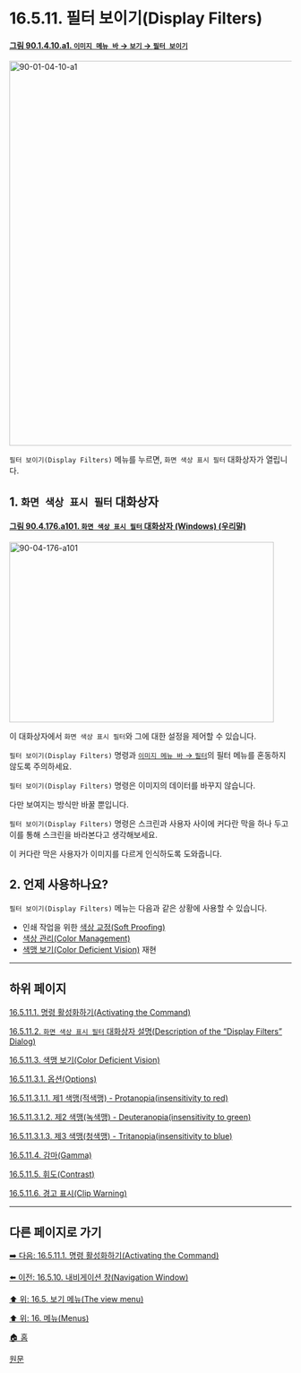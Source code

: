 # 16.5.11. 필터 보이기(Display Filters)

<a id="90-01-04-10-a1"></a>

#### [그림 90.1.4.10.a1. `이미지 메뉴 바` → `보기` → `필터 보이기`](./90-01-04-10-display_filters.md#90-01-04-10-a1)
<img width="940" height="687" alt="90-01-04-10-a1" src="https://github.com/user-attachments/assets/44f60d3f-a8fe-4a88-ac0a-7a945f9c193b" />

`필터 보이기(Display Filters)` 메뉴를 누르면, `화면 색상 표시 필터` 대화상자가 열립니다.

<a id="16-05-11-s1"></a>

## 1. `화면 색상 표시 필터` 대화상자

<a id="90-04-176-a101"></a>

#### [그림 90.4.176.a101. `화면 색상 표시 필터` 대화상자 (Windows) (우리말)](./90-04-0176-color_display_filters.md#90-04-176-a101)
<img width="472" height="322" alt="90-04-176-a101" src="https://github.com/user-attachments/assets/dfe1b27d-6df1-402a-9558-c7cf34875d10" />

이 대화상자에서 `화면 색상 표시 필터`와 그에 대한 설정을 제어할 수 있습니다.

`필터 보이기(Display Filters)` 명령과 [`이미지 메뉴 바` → `필터`](./17-00-filters.md)의 필터 메뉴를 혼동하지 않도록 주의하세요.

`필터 보이기(Display Filters)` 명령은 이미지의 데이터를 바꾸지 않습니다.

다만 보여지는 방식만 바꿀 뿐입니다.

`필터 보이기(Display Filters)` 명령은 스크린과 사용자 사이에 커다란 막을 하나 두고 이를 통해 스크린을 바라본다고 생각해보세요.

이 커다란 막은 사용자가 이미지를 다르게 인식하도록 도와줍니다.

<a id="16-05-11-s2"></a>

## 2. 언제 사용하나요?
`필터 보이기(Display Filters)` 메뉴는 다음과 같은 상황에 사용할 수 있습니다.

- 인쇄 작업을 위한 [색상 교정(Soft Proofing)](./19-glossaryx-soft_proofing.md)
- [색상 관리(Color Management)](./19-glossaryx-color_management.md)
- [색맹 보기(Color Deficient Vision)](./16-05-11-03-00-color_deficient_vision.md) 재현

***

## 하위 페이지

[16.5.11.1. 명령 활성화하기(Activating the Command)](./16-05-11-01-activating_the_command.md)

[16.5.11.2. `화면 색상 표시 필터` 대화상자 설명(Description of the “Display Filters” Dialog)](./16-05-11-02-description_of_the_display_filter_dialog.md)

[16.5.11.3. 색맹 보기(Color Deficient Vision)](./16-05-11-03-00-color_deficient_vision.md)

[16.5.11.3.1. 옵션(Options)](./16-05-11-03-01-00-options.md)

[16.5.11.3.1.1. 제1 색맹(적색맹) - Protanopia(insensitivity to red)](./16-05-11-03-01-01-protanopia.md)

[16.5.11.3.1.2. 제2 색맹(녹색맹) - Deuteranopia(insensitivity to green)](./16-05-11-03-01-02-deuteranopia.md)

[16.5.11.3.1.3. 제3 색맹(청색맹) - Tritanopia(insensitivity to blue)](./16-05-11-03-01-03-tritanopia.md)

[16.5.11.4. 감마(Gamma)](./16-05-11-04-gamma.md)

[16.5.11.5. 휘도(Contrast)](./16-05-11-05-contrast.md)

[16.5.11.6. 경고 표시(Clip Warning)](./16-05-11-06-clip_warning.md)

***

## 다른 페이지로 가기

[➡️ 다음: 16.5.11.1. 명령 활성화하기(Activating the Command)](./16-05-11-01-activating_the_command.md)

[⬅️ 이전: 16.5.10. 내비게이션 창(Navigation Window)](./16-05-10-navigation-window.md)

[⬆️ 위: 16.5. 보기 메뉴(The view menu)](./16-05-00-the-view-menu.md)

[⬆️ 위: 16. 메뉴(Menus)](./16-00-menus.md)

[🏠 홈](./00-home.md)

[원문](https://docs.gimp.org/2.10/ko/gimp-display-filter-dialog.html)